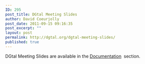 ```yaml
---
ID: 295
post_title: DGtal Meeting Slides
author: David Coeurjolly
post_date: 2011-09-15 09:16:35
post_excerpt: ""
layout: post
permalink: http://dgtal.org/dgtal-meeting-slides/
published: true
---
```

DGtal Meeting Slides are available in the [Documentation][1]  section.

 [1]: http://liris.cnrs.fr/dgtal/documentation-help/ "Documentation & Help"